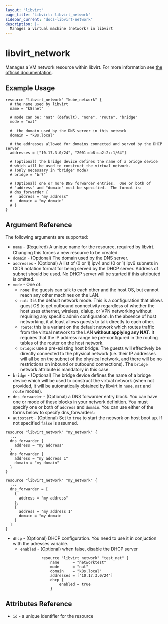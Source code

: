 ```yaml
---
layout: "libvirt"
page_title: "Libvirt: libvirt_network"
sidebar_current: "docs-libvirt-network"
description: |-
  Manages a virtual machine (network) in libvirt
---
```


# libvirt\_network

Manages a VM network resource within libvirt. For more information see
[the official documentation](https://libvirt.org/formatnetwork.html).

## Example Usage

```hcl
resource "libvirt_network" "kube_network" {
  # the name used by libvirt
  name = "k8snet"

  # mode can be: "nat" (default), "none", "route", "bridge"
  mode = "nat"

  #  the domain used by the DNS server in this network
  domain = "k8s.local"

  # the addresses allowed for domains connected and served by the DHCP server
  addresses = ["10.17.3.0/24", "2001:db8:ca2:2::1/64"]

  # (optional) the bridge device defines the name of a bridge device
  # which will be used to construct the virtual network.
  # (only necessary in "bridge" mode)
  # bridge = "br7"

  # (Optional) one or more DNS forwarder entries.  One or both of
  # "address" and "domain" must be specified.  The format is:
  # dns_forwarder {
  #   address = "my address"
  #   domain = "my domain"
  # }
}
```

## Argument Reference

The following arguments are supported:

* `name` - (Required) A unique name for the resource, required by libvirt.
  Changing this forces a new resource to be created.
* `domain` - (Optional) The domain used by the DNS server.
* `addresses` - (Optional) A list of (0 or 1) ipv4 and (0 or 1) ipv6 subnets in CIDR notation
  format for being served by the DHCP server. Address of subnet should be used.
   No DHCP server will be started if this attributed is omitted.
* `mode` -  One of:
    - `none`: the guests can talk to each other and the host OS, but cannot reach
    any other machines on the LAN.
    - `nat`: it is the default network mode. This is a configuration that
    allows guest OS to get outbound connectivity regardless of whether the host
    uses ethernet, wireless, dialup, or VPN networking without requiring any
    specific admin configuration. In the absence of host networking, it at
    least allows guests to talk directly to each other.
    - `route`: this is a variant on the default network which routes traffic from
    the virtual network to the LAN **without applying any NAT**. It requires that
    the IP address range be pre-configured in the routing tables of the router
    on the host network.
    - `bridge`: use a pre-existing host bridge. The guests will effectively be
    directly connected to the physical network (i.e. their IP addresses will
    all be on the subnet of the physical network, and there will be no
    restrictions on inbound or outbound connections). The `bridge` network
    attribute is mandatory in this case.
* `bridge` - (Optional) The bridge device defines the name of a bridge
   device which will be used to construct the virtual network (when not provided,
   it will be automatically obtained by libvirt in `none`, `nat` and `route` modes).
*  `dns_forwarder` - (Optional) a DNS forwarder entry block.  You can have
   one or mode of these blocks in your network definition.  You must specify one or
   both of `address` and `domain`.  You can use either of the forms below to
   specify dns_forwarders:
* `autostart` - (Optional) Set to `true` to start the network on host boot up.
  If not specified `false` is assumed.

```hcl
resource "libvirt_network" "my_network" {
  ...
  dns_forwarder {
    address = "my address"
  }
  dns_forwarder {
    address = "my address 1"
    domain = "my domain"
  }
}
```

```hcl
resource "libvirt_network" "my_network" {
  ...
  dns_forwarder = [
    {
      address = "my address"
    },
    {
      address = "my address 1"
      domain = "my domain
    }
  ]
}
```

* `dhcp` - (Optional) DHCP configuration. 
   You need to use it in conjuction with the adresses variable.
  * `enabled` - (Optional) when false, disable the DHCP server
```hcl
				resource "libvirt_network" "test_net" {
					name      = "networktest"
					mode      = "nat"
					domain    = "k8s.local"
					addresses = ["10.17.3.0/24"]
					dhcp {
						enabled = true
					}
```
## Attributes Reference

* `id` - a unique identifier for the resource
